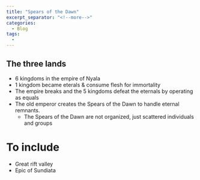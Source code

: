 ```yaml
---
title: "Spears of the Dawn"
excerpt_separator: "<!--more-->"
categories: 
  - Blog
tags:
  - 
---
```


## The three lands
  - 6 kingdoms in the empire of Nyala
  - 1 kingdom became eterals & consume flesh for immortality
  - The empire breaks and the 5 kingdoms defeat the eternals by operating as equals
  - The old emperor creates the Spears of the Dawn to handle eternal remnants.
    - The Spears of the Dawn are not organized, just scattered individuals and groups

# To include
  - Great rift valley
  - Epic of Sundiata
